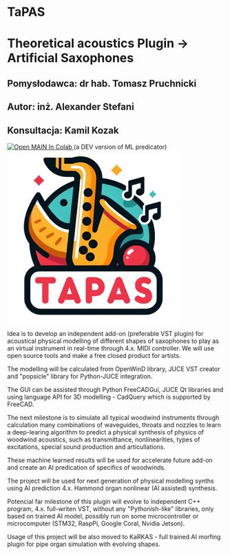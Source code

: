 # TaPAS
# Theoretical acoustics Plugin -> Artificial Saxophones
## Pomysłodawca: dr hab. Tomasz Pruchnicki
## Autor:        inż. Alexander Stefani
## Konsultacja:  Kamil Kozak

<a target="_blank" href="https://colab.research.google.com/github/alexxior/TaPAS/blob/main/src/main.ipynb">
  <img src="https://colab.research.google.com/assets/colab-badge.svg" alt="Open MAIN In Colab"/>
</a> (a DEV version of ML predicator)

<img src="/tapas_logo.jpg" width="400" height="400">

Idea is to develop an independent add-on (preferable VST plugin) for acoustical physical modelling of different shapes of saxophones to play as an virtual instrument in real-time through 4.x. MIDI controller. We will use open source tools and make a free closed product for artists.

The modelling will be calculated from OpenWinD library, JUCE VST creator and "popsicle" library for Python-JUCE integration.

The GUI can be assisted through Python FreeCADGui, JUCE Qt libraries and using language API for 3D modelling - CadQuery which is supported by FreeCAD.

The next milestone is to simulate all typical woodwind instruments through calculation many combinations of waveguides, throats and nozzles to learn a deep-learing algorithm to predict a physical synthesis of physics of woodwind acoustics, such as transmittance, nonlinearities, types of excitations, special sound production and articullations.

These machine learned results will be used for accelerate future add-on and create an AI predication of specifics of woodwinds.

The project will be used for next generation of physical modelling synths using AI prediction 4.x. Hammond organ nonlinear (AI assisted) synthesis.

Potencial far milestone of this plugin will evolve to independent C++ program, 4.x. full-writen VST, without any "Pythonish-like" libraries, only based on trained AI model, possibly run on some microcontroller or microcomputer (STM32, RaspPi, Google Coral, Nvidia Jetson).

Usage of this project will be also moved to KaRKAS - full trained AI morfing plugin for pipe organ simulation with evolving shapes.